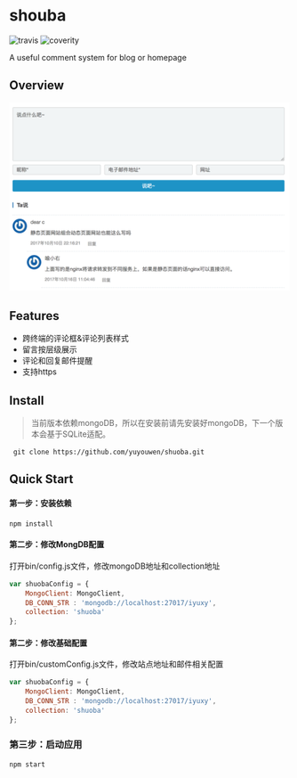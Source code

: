 # shouba 
![travis](https://travis-ci.org/yuyouwen/shuoba.svg?branch=master)   ![coverity](https://scan.coverity.com/projects/14065/badge.svg)

A useful comment system for blog or homepage

## Overview
![overview](./assets/overview.png)

## Features

* 跨终端的评论框&评论列表样式
* 留言按层级展示
* 评论和回复邮件提醒
* 支持https

## Install

> 当前版本依赖mongoDB，所以在安装前请先安装好mongoDB，下一个版本会基于SQLite适配。

```shell
 git clone https://github.com/yuyouwen/shuoba.git
```

## Quick Start
#### 第一步：安装依赖
```shell
npm install
```
#### 第二步：修改MongDB配置
打开bin/config.js文件，修改mongoDB地址和collection地址
```javascript
var shuobaConfig = {
    MongoClient: MongoClient,
    DB_CONN_STR : 'mongodb://localhost:27017/iyuxy',
    collection: 'shuoba'
};
```
#### 第二步：修改基础配置
打开bin/customConfig.js文件，修改站点地址和邮件相关配置
```javascript
var shuobaConfig = {
    MongoClient: MongoClient,
    DB_CONN_STR : 'mongodb://localhost:27017/iyuxy',
    collection: 'shuoba'
};
```

### 第三步：启动应用

```shell
npm start
```
